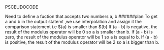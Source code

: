 
PSCEUDOCODE

Need to define a fuction that accepts two numbers a, b
######plan
To get a and b in the output statemt ,we use interpolation and assign it the comparison statement i.e ${a} is smaller than ${b}
If (a - b) is negative, the result of the modulus operator will be 0 so a is smaller than b. 
If (a - b) is zero, the result of the modulus operator will be 1 so a is equal to b. 
If (a - b) is positive, the result of the modulus operator will be 2 so a is bigger than b.